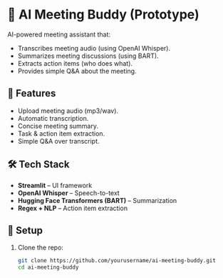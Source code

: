 # 🤖 AI Meeting Buddy (Prototype)

AI-powered meeting assistant that:
- Transcribes meeting audio (using OpenAI Whisper).
- Summarizes meeting discussions (using BART).
- Extracts action items (who does what).
- Provides simple Q&A about the meeting.

## 🚀 Features
- Upload meeting audio (mp3/wav).
- Automatic transcription.
- Concise meeting summary.
- Task & action item extraction.
- Simple Q&A over transcript.

## 🛠️ Tech Stack
- **Streamlit** – UI framework
- **OpenAI Whisper** – Speech-to-text
- **Hugging Face Transformers (BART)** – Summarization
- **Regex + NLP** – Action item extraction

## 📂 Setup

1. Clone the repo:
   ```bash
   git clone https://github.com/yourusername/ai-meeting-buddy.git
   cd ai-meeting-buddy
